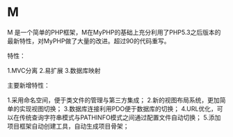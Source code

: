 M
=

M 是一个简单的PHP框架，M在MyPHP的基础上充分利用了PHP5.3之后版本的最新特性，对MyPHP做了大量的改进。超过90的代码重写。

特性：

1.MVC分离
2.易扩展
3.数据库映射

主要新增特性：

1.采用命名空间，便于类文件的管理与第三方集成；
2.新的视图布局系统，更加简单的实现视图切换；
3.数据库连接利用PDO便于数据库的切换；
4.URL优化，可以在传统查询字符串模式与PATHINFO模式之间通过配置文件自动切换；
5.添加项目框架自动创建工具，自动生成项目骨架；